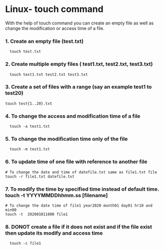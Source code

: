 # Linux- touch command
With the help of touch command you can create an empty file as well as change the modification or access time of a file.

### 1. Create an empty file (test.txt)
```
  touch test.txt
```
### 2. Create multiple empty files ( test1.txt, test2.txt, test3.txt)
```
  touch test1.txt test2.txt test3.txt
```

### 3. Create a set of files with a range (say an example test1 to test20)
```
touch test{1..20}.txt
```
### 4. To change the access and modification time of a file
```
  touch -a test1.txt
```
### 5. To change the modification time only of the file
```
  touch -m test1.txt
```
### 6. To update time of one file with reference to another file
```
# To change the date and time of datefile.txt same as file1.txt file
touch -r file1.txt datefile.txt
```
### 7. To modify the time by specified time instead of default time. touch -t YYYYMMDDhhmm.ss [filename]
```
# To change the date time of file1 year2020 month01 day01 hr10 and min00
touch -t  202001011000 file1
```
### 8. DONOT create a file if it does not exist and if the file exist then update its modify and access time
```
  touch -c file1
```

